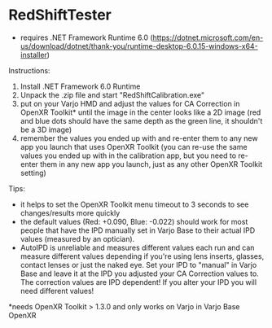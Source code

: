 # RedShiftTester

- requires .NET Framework Runtime 6.0 (https://dotnet.microsoft.com/en-us/download/dotnet/thank-you/runtime-desktop-6.0.15-windows-x64-installer) 

Instructions:

1. Install .NET Framework 6.0 Runtime
1. Unpack the .zip file and start "RedShiftCalibration.exe"
1. put on your Varjo HMD and adjust the values for CA Correction in OpenXR Toolkit* until the image in the center looks like a 2D image (red and blue dots should have the same depth as the green line, it shouldn't be a 3D image)
1. remember the values you ended up with and re-enter them to any new app you launch that uses OpenXR Toolkit (you can re-use the same values you ended up with in the calibration app, but you need to re-enter them in any new app you launch, just as any other OpenXR Toolkit setting)

Tips:
- it helps to set the OpenXR Toolkit menu timeout to 3 seconds to see changes/results more quickly
- the default values (Red: +0.090, Blue: -0.022) should work for most people that have the IPD manually set in Varjo Base to their actual IPD values (measured by an optician). 
- AutoIPD is unreliable and measures different values each run and can measure different values depending if you're using lens inserts, glasses, contact lenses or just the naked eye. Set your IPD to "manual" in Varjo Base and leave it at the IPD you adjusted your CA Correction values to. The correction values are IPD dependent! If you alter your IPD you will need different values!

*needs OpenXR Toolkit > 1.3.0 and only works on Varjo in Varjo Base OpenXR
